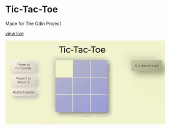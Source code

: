 # Tic-Tac-Toe

Made for The Odin Project

[view live](https://dovimaj.github.io/Tic-Tac-Toe/)

![](chrome-capture.gif)

